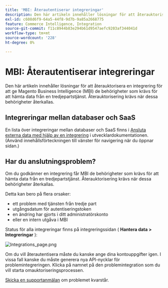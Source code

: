 ```yaml
---
title: 'MBI: Återautentiserar integreringar'
description: Den här artikeln innehåller lösningar för att återauktorisera en integrering för att ge Magento Business Intelligence (MBI) de behörigheter som krävs för att hämta data från en tredjepartstjänst. Återauktorisering krävs när dessa behörigheter återkallas.
exl-id: c608d6f9-64a5-44f8-9d7b-9a85a2668775
feature: Commerce Intelligence, Integration
source-git-commit: f11c8944b83e294b61d9547aefc9203af344041d
workflow-type: tm+mt
source-wordcount: '228'
ht-degree: 0%

---
```


# MBI: Återautentiserar integreringar

Den här artikeln innehåller lösningar för att återauktorisera en integrering för att ge Magento Business Intelligence (MBI) de behörigheter som krävs för att hämta data från en tredjepartstjänst. Återauktorisering krävs när dessa behörigheter återkallas.

## Integreringar mellan databaser och SaaS

En lista över integreringar mellan databaser och SaaS finns i [Ansluta externa data med hjälp av en integrering](https://docs.magento.com/mbi/data-analyst/importing-data/integrations/integrations.html) i utvecklardokumentationen. (Använd innehållsförteckningen till vänster för navigering när du öppnar sidan.)

## Har du anslutningsproblem?

Om du godkänner en integrering får MBI de behörigheter som krävs för att hämta data från en tredjepartstjänst. Återauktorisering krävs när dessa behörigheter återkallas.

Detta kan bero på flera orsaker:

* ett problem med tjänsten från tredje part
* utgångsdatum för autentiseringstoken
* en ändring har gjorts i ditt administratörskonto
* eller en intern utgåva i MBI

Status för alla integreringar finns på integreringssidan ( **Hantera data > Integreringar** ):

![Integrations_page.png](assets/Integrations_page.png)

Om du vill återautentisera måste du kanske ange dina kontouppgifter igen. I vissa fall kanske du måste generera nya API-nycklar för problemintegreringen. Klicka på namnet på den problemintegration som du vill starta omauktoriseringsprocessen.

[Skicka en supportanmälan](/help/help-center-guide/help-center/magento-help-center-user-guide.md#submit-ticket) om problemet kvarstår.
